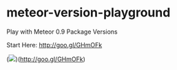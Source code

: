 meteor-version-playground
=========================

Play with Meteor 0.9 Package Versions

Start Here: http://goo.gl/GHmOFk

(![](https://cldup.com/IDsIm-kota.png))(http://goo.gl/GHmOFk)
